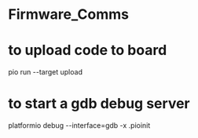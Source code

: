 # Firmware_Comms

# to upload code to board
pio run --target upload

# to start a gdb debug server
platformio debug --interface=gdb -x .pioinit
